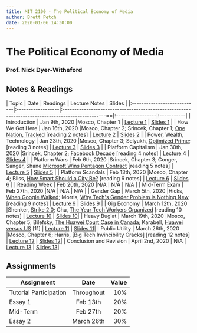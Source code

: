 ```yaml
---
title: MIT 2100 - The Political Economy of Media
author: Brett Petch
date: 2020-01-06 14:30:00
---
```


# The Political Economy of Media
### Prof. Nick Dyer-Witheford

## Notes & Readings

|   Topic                     |        Date       |                               Readings                                                            |   Lecture Notes  |   Slides   |
|:----------------------------|:------------------|:------------------------------------------------------------------------------------------------==|:-----------------|:-----------|
|   Introduction              | Jan 9th, 2020     |Mosco, Chapter 1                                                                                   | [Lecture 1]      | [Slides 1] |
|   How We Got Here           | Jan 16th, 2020    |Mosco, Chapter 2; Srincek, Chapter 1; [One Nation, Tracked] [reading 2 notes]                      | [Lecture 2]      | [Slides 2] |
|   Power, Wealth, Technology | Jan 23th, 2020    |Mosco, Chapter 3; Selyukh, [Optimized Prime]; [reading 3 notes]                                    | [Lecture 3]      | [Slides 3] |
|   Platform Capitalism       | Jan 30th, 2020    |Srincek, Chapter 2; [Facebook Decade] [reading 4 notes]                                            | [Lecture 4]      | [Slides 4] |
|   Platform Wars             | Feb 6th, 2020     |Srincek, Chapter 3; Conger, Sanger, Shane [Microsoft Wins Pentagon Contract] [reading 5 notes]     | [Lecture 5]      | [Slides 5] |
|   Platform Scandals         | Feb 13th, 2020    |Mosco, Chapter 4; Bliss, [How Smart Should a City Be?]  [reading 6 notes]                          | [Lecture 6]      | [Slides 6] |
|   Reading Week              | Feb 20th, 2020    |N/A                                                                                                | N/A              | N/A        |
|   Mid-Term Exam             | Feb 27th, 2020    |N/A                                                                                                | N/A              | N/A        |
|   Gender Gap                | March 5th, 2020   |Hicks, [When Google Walked]; Morris, [Why Tech's Gender Problem is Nothing New] [reading 9 notes]  | [Lecture 9]      | [Slides 9] |
|   Gig Economy               | March 12th, 2020  |Shenker, [Strike 2.0]; Chu, [The Year Tech Workers Organized] [reading 10 notes]                   | [Lecture 10]     | [Slides 10]|
|   Heavy Buglat              | March 19th, 2020  |Mosco, Chapter 5; Bilefsky, [The Huawei Court Case in Canada]; Karabell, [Huawei versus US] [11]   | [Lecture 11]     | [Slides 11]|
|   Public Utility            | March 26th, 2020  |Mosco, Chapter 6; Harris, [Big Tech Invincibility Cracks]     [reading 12 notes]                   | [Lecture 12]     | [Slides 12]|
|   Conclusion and Revision   | April 2nd, 2020   | N/A                                                                                               | [Lecture 13]     | [Slides 13]|

## Assignments

|   Assignment              |   Date  |     Value     |
| ------------------------- |:-------------:| -------:|
|   Tutorial Participation  |   Throughout  |   10%   |
|   Essay 1                 |   Feb 13th    |   20%   |
|   Mid-Term                |   Feb 27th    |   20%   |
|   Essay 2                 |   March 26th  |   30%   |


[Lecture 1]: lecture/0
[Lecture 2]: lecture/404
[Lecture 3]: lecture/404
[Lecture 4]: lecture/404
[Lecture 5]: lecture/404
[Lecture 6]: lecture/404
[Lecture 9]: lecture/404
[Lecture 10]: lecture/404
[Lecture 11]: lecture/404
[Lecture 12]: lecture/404
[Lecture 13]: lecture/404

[Slides 1]: lecture/404
[Slides 2]: lecture/404
[Slides 3]: lecture/404
[Slides 4]: lecture/404
[Slides 5]: lecture/404
[Slides 6]: lecture/404
[Slides 9]: lecture/404
[Slides 10]: lecture/404
[Slides 11]: lecture/404
[Slides 12]: lecture/404
[Slides 13]: lecture/404

[One Nation, Tracked]: https://www.nytimes.com/interactive/2019/12/19/opinion/location-tracking-cell-phone.html
[Optimized Prime]: https://www.npr.org/2018/11/21/660168325/optimized-prime-how-ai-and-anticipation-power-amazons-1-hour-deliveries
[Facebook Decade]: https://arstechnica.com/tech-policy/2019/12/why-the-2010s-were-the-facebook-decade/
[Microsoft Wins Pentagon Contract]: platformwars.pdf
[How Smart Should a City Be?]: https://www.citylab.com/design/2018/09/how-smart-should-a-city-be-toronto-is-finding-out/569116/
[When Google Walked]: https://nymag.com/intelligencer/2019/02/can-the-google-walkout-bring-about-change-at-tech-companies.html
[Why Tech's Gender Problem is Nothing New]: https://www.theguardian.com/technology/2018/oct/11/tech-gender-problem-amazon-facebook-bias-women
[Strike 2.0]: https://www.theguardian.com/books/2019/aug/31/the-new-resistance-how-gig-economy-workers-are-fighting-back
[The Year Tech Workers Organized]: https://mashable.com/article/tech-workers-protest-2019/
[The Huawei Court Case in Canada]: attachments/readings/bugsplat.pdf
[Huawei versus US]: attachments/readings/bugsplat2.pdf